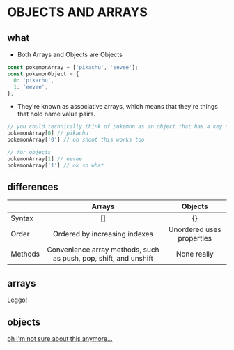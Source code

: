 # OBJECTS AND ARRAYS

## what

- Both Arrays and Objects are Objects

```js
const pokemonArray = ['pikachu', 'eevee'];
const pokemonObject = {
  0: 'pikachu',
  1: 'eevee',
};
```

- They're known as associative arrays, which means that they're things that hold name value pairs.

```js
// you could technically think of pokemon as an object that has a key of indicies
pokemonArray[0] // pikachu
pokemonArray['0'] // oh shoot this works too

// for objects
pokemonArray[1] // eevee
pokemonArray['1'] // ok so what
```

## differences

|               | Arrays           | Objects  |
| ------------- |:----------------:| :-------:|
| Syntax        | []               | {}       |
| Order         | Ordered by increasing indexes | Unordered uses properties |
| Methods | Convenience array methods, such as push, pop, shift, and unshift | None really |

## arrays

[Leggo!](https://github.com/jasonly/JS-what-do-I-do-now/blob/master/01-objects-and-arrays/arrays.md)

## objects

[oh I'm not sure about this anymore...](https://github.com/jasonly/JS-what-do-I-do-now/blob/master/01-objects-and-arrays/objects.md)
